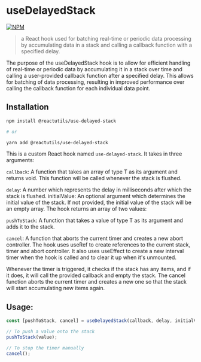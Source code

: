 # useDelayedStack

[![NPM](https://img.shields.io/npm/v/@reactutils/use-delayed-stack.svg)][package-npm-link]

> a React hook used for batching real-time or periodic data processing by accumulating data in a stack and calling a callback function with a specified delay.

The purpose of the useDelayedStack hook is to allow for efficient handling of real-time or periodic data by accumulating it in a stack over time and calling a user-provided callback function after a specified delay. This allows for batching of data processing, resulting in improved performance over calling the callback function for each individual data point.


## Installation

```sh
npm install @reactutils/use-delayed-stack

# or

yarn add @reactutils/use-delayed-stack
```


This is a custom React hook named `use-delayed-stack`. It takes in three arguments:

`callback`: A function that takes an array of type T as its argument and returns void. This function will be called whenever the stack is flushed.

`delay`: A number which represents the delay in milliseconds after which the stack is flushed.
initialValue: An optional argument which determines the initial value of the stack. If not provided, the initial value of the stack will be an empty array.
The hook returns an array of two values:

`pushToStack`: A function that takes a value of type T as its argument and adds it to the stack.

`cancel`: A function that aborts the current timer and creates a new abort controller.
The hook uses useRef to create references to the current stack, timer and abort controller. It also uses useEffect to create a new interval timer when the hook is called and to clear it up when it's unmounted.

Whenever the timer is triggered, it checks if the stack has any items, and if it does, it will call the provided callback and empty the stack. The cancel function aborts the current timer and creates a new one so that the stack will start accumulating new items again.


## Usage:

```ts
const [pushToStack, cancel] = useDelayedStack(callback, delay, initialValue);

// To push a value onto the stack
pushToStack(value);

// To stop the timer manually
cancel();
```

[package-npm-link]: https://www.npmjs.com/package/@reactutils/use-delayed-stack